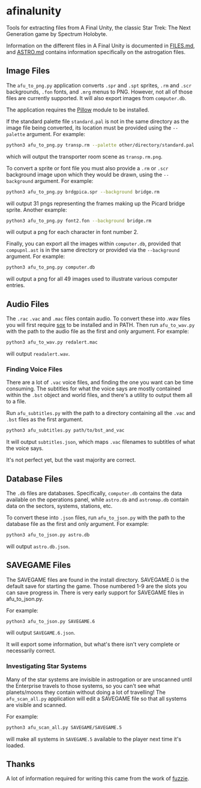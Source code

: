 # afinalunity

Tools for extracting files from A Final Unity, the classic Star Trek: The Next Generation game by Spectrum Holobyte.

Information on the different files in A Final Unity is documented in [FILES.md](FILES.md),
and [ASTRO.md](ASTRO.md) contains information specifically on the astrogation files.

## Image Files

The `afu_to_png.py` application converts `.spr` and `.spt` sprites, `.rm` and `.scr` backgrounds, `.fon` fonts, and `.mrg` menus to PNG.
However, not all of those files are currently supported. It will also export images from `computer.db`.

The application requires the [Pillow](http://python-pillow.github.io) module to be installed.

If the standard palette file `standard.pal` is not in the same directory as the image
file being converted, its location must be provided using the `--palette` argument.
For example:
```sh
python3 afu_to_png.py transp.rm --palette other/directory/standard.pal
```
which will output the transporter room scene as `transp.rm.png`.

To convert a sprite or font file you must also provide a `.rm` or `.scr`
background image upon which they would be drawn, using the `--background` argument.
For example:
```sh
python3 afu_to_png.py brdgpica.spr --background bridge.rm
```
will output 31 pngs representing the frames making up the Picard bridge sprite.
Another example:
```sh
python3 afu_to_png.py font2.fon --background bridge.rm
```
will output a png for each character in font number 2.

Finally, you can export all the images within `computer.db`, provided that `compupnl.ast` is in the same
directory or provided via the `--background` argument. For example:
```sh
python3 afu_to_png.py computer.db
```
will output a png for all 49 images used to illustrate various computer entries.


## Audio Files

The `.rac` `.vac` and `.mac` files contain audio.
To convert these into .wav files you will first require [sox](http://sox.sourceforge.net) to be installed
and in PATH.
Then run `afu_to_wav.py` with the path to the audio file as the first and only argument.
For example:
```sh
python3 afu_to_wav.py redalert.mac
```
will output `readalert.wav`.


### Finding Voice Files

There are a lot of `.vac` voice files, and finding the one you want can be time consuming.
The subtitles for what the voice says are mostly contained within the `.bst` object and world files,
and there's a utility to output them all to a file.

Run `afu_subtitles.py` with the path to a directory containing all the `.vac` and `.bst` files as the first argument.
```sh
python3 afu_subtitles.py path/to/bst_and_vac
```
It will output `subtitles.json`, which maps `.vac` filenames to subtitles of what the voice says.

It's not perfect yet, but the vast majority are correct.


## Database Files

The `.db` files are databases.
Specifically, `computer.db` contains the data available on the operations panel,
while `astro.db` and `astromap.db` contain data on the sectors, systems, stations, etc.

To convert these into `.json` files, run `afu_to_json.py` with the path to the database file as the first and only argument.
For example:
```sh
python3 afu_to_json.py astro.db
```
will output `astro.db.json`.

## SAVEGAME Files

The SAVEGAME files are found in the install directory.
SAVEGAME.0 is the default save for starting the game.
Those numbered 1-9 are the slots you can save progress in.
There is very early support for SAVEGAME files in afu_to_json.py.

For example:
```sh
python3 afu_to_json.py SAVEGAME.6
```
will output `SAVEGAME.6.json`.

It will export some information, but what's there isn't very complete or necessarily correct.

### Investigating Star Systems

Many of the star systems are invisible in astrogation or are unscanned until the Enterprise travels
to those systems, so you can't see what planets/moons they contain without doing a lot of travelling!
The `afu_scan_all.py` application will edit a SAVEGAME file so that all systems are visible and scanned.

For example:
```sh
python3 afu_scan_all.py SAVEGAME/SAVEGAME.5
```
will make all systems in `SAVEGAME.5` available to the player next time it's loaded.

## Thanks

A lot of information required for writing this came from
the work of [fuzzie](https://github.com/fuzzie/unity).
